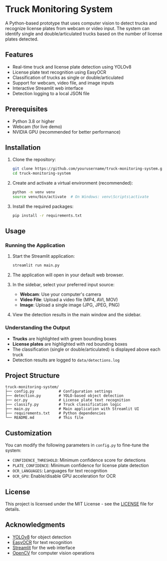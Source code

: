 # Truck Monitoring System

A Python-based prototype that uses computer vision to detect trucks and recognize license plates from webcam or video input. The system can identify single and double/articulated trucks based on the number of license plates detected.

## Features

- Real-time truck and license plate detection using YOLOv8
- License plate text recognition using EasyOCR
- Classification of trucks as single or double/articulated
- Support for webcam, video file, and image inputs
- Interactive Streamlit web interface
- Detection logging to a local JSON file

## Prerequisites

- Python 3.8 or higher
- Webcam (for live demo)
- NVIDIA GPU (recommended for better performance)

## Installation

1. Clone the repository:
   ```bash
   git clone https://github.com/yourusername/truck-monitoring-system.git
   cd truck-monitoring-system
   ```

2. Create and activate a virtual environment (recommended):
   ```bash
   python -m venv venv
   source venv/bin/activate  # On Windows: venv\Scripts\activate
   ```

3. Install the required packages:
   ```bash
   pip install -r requirements.txt
   ```

## Usage

### Running the Application

1. Start the Streamlit application:
   ```bash
   streamlit run main.py
   ```

2. The application will open in your default web browser.

3. In the sidebar, select your preferred input source:
   - **Webcam**: Use your computer's camera
   - **Video File**: Upload a video file (MP4, AVI, MOV)
   - **Image**: Upload a single image (JPG, JPEG, PNG)

4. View the detection results in the main window and the sidebar.

### Understanding the Output

- **Trucks** are highlighted with green bounding boxes
- **License plates** are highlighted with red bounding boxes
- The classification (single or double/articulated) is displayed above each truck
- Detection results are logged to `data/detections.log`

## Project Structure

```
truck-monitoring-system/
├── config.py           # Configuration settings
├── detection.py        # YOLO-based object detection
├── ocr.py              # License plate text recognition
├── classify.py         # Truck classification logic
├── main.py             # Main application with Streamlit UI
├── requirements.txt    # Python dependencies
└── README.md           # This file
```

## Customization

You can modify the following parameters in `config.py` to fine-tune the system:

- `CONFIDENCE_THRESHOLD`: Minimum confidence score for detections
- `PLATE_CONFIDENCE`: Minimum confidence for license plate detection
- `OCR_LANGUAGES`: Languages for text recognition
- `OCR_GPU`: Enable/disable GPU acceleration for OCR

## License

This project is licensed under the MIT License - see the [LICENSE](LICENSE) file for details.

## Acknowledgments

- [YOLOv8](https://github.com/ultralytics/ultralytics) for object detection
- [EasyOCR](https://github.com/JaidedAI/EasyOCR) for text recognition
- [Streamlit](https://streamlit.io/) for the web interface
- [OpenCV](https://opencv.org/) for computer vision operations
